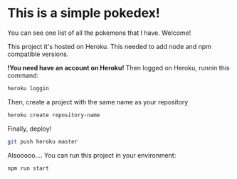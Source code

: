# This is a simple pokedex!

You can see one list of all the pokemons that I have. Welcome!

This project it's hosted on Heroku.
This needed to add node and npm compatible versions.

**!You need have an account on Heroku!**
Then logged on Heroku, runnin this command:

```sh
heroku loggin
```
Then, create a project with the same name as your repository

```sh
heroku create repository-name
```

Finally, deploy!

```sh
git push heroku master
```


Alsooooo.... You can run this project in your environment:

```sh
npm run start
```